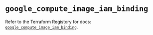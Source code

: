 # `google_compute_image_iam_binding`

Refer to the Terraform Registory for docs: [`google_compute_image_iam_binding`](https://registry.terraform.io/providers/hashicorp/google-beta/4.67.0/docs/resources/google_compute_image_iam_binding).
